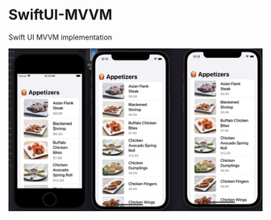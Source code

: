 # SwiftUI-MVVM
Swift UI MVVM implementation


![MVVM app SwitfUI Demo](screenshots/screenshot_mvvm_app.png)
